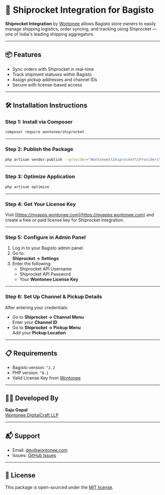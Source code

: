 # 🚀 Shiprocket Integration for Bagisto

**Shiprocket Integration** by [Wontonee](https://wontonetech.com) allows Bagisto store owners to easily manage shipping logistics, order syncing, and tracking using Shiprocket — one of India's leading shipping aggregators.

---

## 📦 Features

- Sync orders with Shiprocket in real-time
- Track shipment statuses within Bagisto
- Assign pickup addresses and channel IDs
- Secure with license-based access

---

## 🛠️ Installation Instructions

### Step 1: Install via Composer

```bash
composer require wontonee/shiprocket
```

---

### Step 2: Publish the Package

```bash
php artisan vendor:publish --provider="Wontonee\\Shiprocket\\Providers\\ShiprocketServiceProvider"
```

---

### Step 3: Optimize Application

```bash
php artisan optimize
```

---

### Step 4: Get Your License Key

Visit [https://myapps.wontonee.com](https://myapps.wontonee.com) and create a free or paid license key for Shiprocket integration.

---

### Step 5: Configure in Admin Panel

1. Log in to your Bagisto admin panel.
2. Go to:  
   **Shiprocket → Settings**
3. Enter the following:
   - Shiprocket API Username
   - Shiprocket API Password
   - Your **Wontonee License Key**

---

### Step 6: Set Up Channel & Pickup Details

After entering your credentials:

- Go to **Shiprocket → Channel Menu**  
  Enter your **Channel ID**
- Go to **Shiprocket → Pickup Menu**  
  Add your **Pickup Location**

---

## 📋 Requirements

- Bagisto version: `^2.2`
- PHP version: `^8.1`
- Valid License Key from [Wontonee](https://myapps.wontonee.com)

---

## 🧑‍💻 Developed By

**Saju Gopal**  
[Wontonee DigitalCraft LLP](https://wontonee.com)

---

## 📬 Support

- Email: [dev@wontonee.com](mailto:dev@wontonee.com)
- Issues: [GitHub Issues](https://github.com/wontonee/shiprocket/issues)

---

## 📄 License

This package is open-sourced under the [MIT license](LICENSE).
